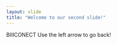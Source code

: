 ```yaml
---
layout: slide
title: "Welcome to our second slide!"
---
```

BIIICONECT
Use the left arrow to go back!
